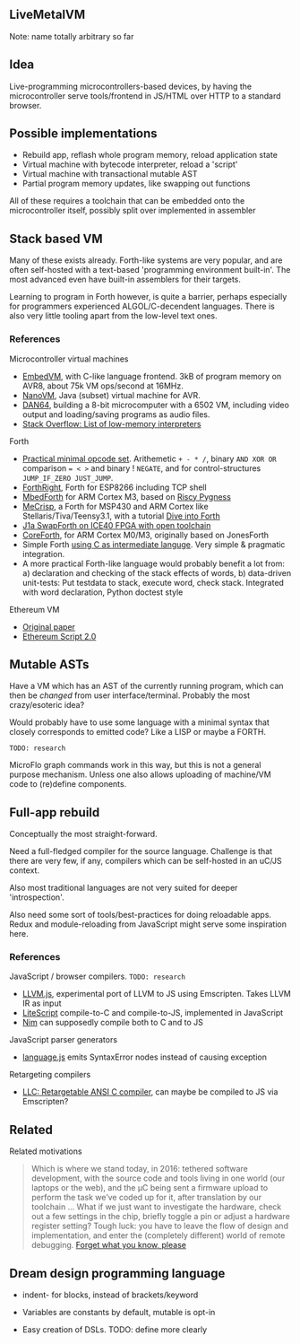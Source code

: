
## LiveMetalVM

Note: name totally arbitrary so far

## Idea

Live-programming microcontrollers-based devices,
by having the microcontroller serve tools/frontend in JS/HTML
over HTTP to a standard browser.

## Possible implementations

* Rebuild app, reflash whole program memory, reload application state
* Virtual machine with bytecode interpreter, reload a 'script'
* Virtual machine with transactional mutable AST
* Partial program memory updates, like swapping out functions

All of these requires a toolchain that can be embedded onto
the microcontroller itself, possibly split over implemented in assembler

## Stack based VM
Many of these exists already. Forth-like systems are very popular,
and are often self-hosted with a text-based 'programming environment built-in'.
The most advanced even have built-in assemblers for their targets.

Learning to program in Forth however, is quite a barrier, perhaps especially
for programmers experienced ALGOL/C-decendent languages.
There is also very little tooling apart from the low-level text ones.

### References

Microcontroller virtual machines

* [EmbedVM](http://www.clifford.at/embedvm/), with C-like language frontend.
3kB of program memory on AVR8, about 75k VM ops/second at 16MHz.
* [NanoVM](http://www.harbaum.org/till/nanovm/index.shtml), Java (subset) virtual machine for AVR.
* [DAN64](https://www.usebox.net/jjm/dan64/), building a 8-bit microcomputer with a 6502 VM,
including video output and loading/saving programs as audio files.
* [Stack Overflow: List of low-memory interpreters](http://stackoverflow.com/questions/1082751/what-are-the-available-interactive-languages-that-run-in-tiny-memory)

Forth

* [Practical minimal opcode set](http://newsgroups.derkeiler.com/Archive/Comp/comp.lang.forth/2005-09/msg00337.html).
Arithemetic `+ - * /`, binary `AND XOR OR` comparison `= < >` and binary ! `NEGATE`,
and for control-structures `JUMP_IF_ZERO JUST_JUMP`.
* [ForthRight](http://www.esp8266.com/viewtopic.php?f=6&t=7800), Forth for ESP8266 including TCP shell
* [MbedForth](https://developer.mbed.org/cookbook/MbedForth) for ARM Cortex M3,
based on [Riscy Pygness](http://pygmy.utoh.org/riscy/cortex/)
* [MeCrisp](http://mecrisp.sourceforge.net/), a Forth for MSP430 and ARM Cortex like Stellaris/Tiva/Teensy3.1,
with a tutorial [Dive into Forth](http://jeelabs.org/2016/02/dive-into-forth/)
* [J1a SwapForth on ICE40 FPGA with open toolchain](http://www.excamera.com/sphinx/article-j1a-swapforth.html)
* [CoreForth](https://github.com/ekoeppen/CoreForth), for ARM Cortex M0/M3, originally based on JonesForth
* Simple Forth [using C as intermediate languge](http://yosefk.com/blog/c-as-an-intermediate-language.html).
Very simple & pragmatic integration.
* A more practical Forth-like language would probably benefit a lot from:
a) declaration and checking of the stack effects of words,
b) data-driven unit-tests: Put testdata to stack, execute word, check stack. Integrated with word declaration, Python doctest style

Ethereum VM

* [Original paper](http://gavwood.com/paper.pdf)
* [Ethereum Script 2.0](https://blog.ethereum.org/2014/02/03/introducing-ethereum-script-2-0/)


## Mutable ASTs
Have a VM which has an AST of the currently running program,
which can then be *changed* from user interface/terminal.
Probably the most crazy/esoteric idea?

Would probably have to use some language with a minimal syntax that closely corresponds to emitted code?
Like a LISP or maybe a FORTH.

`TODO: research`

MicroFlo graph commands work in this way, but this is not a general purpose mechanism.
Unless one also allows uploading of machine/VM code to (re)define components.

## Full-app rebuild
Conceptually the most straight-forward.

Need a full-fledged compiler for the source language.
Challenge is that there are very few, if any, compilers which can be self-hosted in an uC/JS context.

Also most traditional languages are not very suited for deeper 'introspection'.

Also need some sort of tools/best-practices for doing reloadable apps.
Redux and module-reloading from JavaScript might serve some inspiration here.


### References

JavaScript / browser compilers.  `TODO: research`

* [LLVM.js](https://kripken.github.io/llvm.js/demo.html), experimental port of LLVM to JS using Emscripten. Takes LLVM IR as input
* [LiteScript](https://github.com/luciotato/LiteScript) compile-to-C and compile-to-JS, implemented in JavaScript
* [Nim](http://nim-lang.org/) can supposedly compile both to C and to JS

JavaScript parser generators

* [language.js](https://github.com/tolmasky/language) emits SyntaxError nodes instead of causing exception

Retargeting compilers

* [LLC: Retargetable ANSI C compiler](https://sites.google.com/site/lccretargetablecompiler/), can maybe be compiled to JS via Emscripten?


## Related

Related motivations

> Which is where we stand today, in 2016: tethered software development,
> with the source code and tools living in one world (our laptops or the web),
> and the µC being sent a firmware upload to perform the task we’ve coded up for it,
> after translation by our toolchain
> ...
> What if we just want to investigate the hardware, check out a few settings in the chip,
> briefly toggle a pin or adjust a hardware register setting?
> Tough luck: you have to leave the flow of design and implementation,
> and enter the (completely different) world of remote debugging.
[Forget what you know, please](http://jeelabs.org/article/1608a/)


## Dream design programming language

* indent- for blocks, instead of brackets/keyword
* Variables are constants by default, mutable is opt-in

* Easy creation of DSLs. TODO: define more clearly

